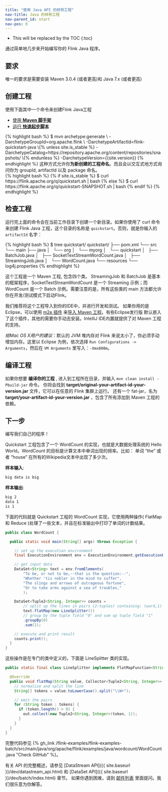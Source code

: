 ```yaml
---
title: "使用 Java API 的样例工程"
nav-title: Java 的样例工程
nav-parent_id: start
nav-pos: 0
---
```

<!--
Licensed to the Apache Software Foundation (ASF) under one
or more contributor license agreements.  See the NOTICE file
distributed with this work for additional information
regarding copyright ownership.  The ASF licenses this file
to you under the Apache License, Version 2.0 (the
"License"); you may not use this file except in compliance
with the License.  You may obtain a copy of the License at

  http://www.apache.org/licenses/LICENSE-2.0

Unless required by applicable law or agreed to in writing,
software distributed under the License is distributed on an
"AS IS" BASIS, WITHOUT WARRANTIES OR CONDITIONS OF ANY
KIND, either express or implied.  See the License for the
specific language governing permissions and limitations
under the License.
-->

* This will be replaced by the TOC
{:toc}

通过简单地几步来开始编写你的 Flink Java 程序。


## 要求

唯一的要求是需要安装 Maven 3.0.4 (或者更高)和 Java 7.x (或者更高)


## 创建工程

使用下面其中一个命令来创建Flink Java工程

<ul class="nav nav-tabs" style="border-bottom: none;">
    <li class="active"><a href="#maven-archetype" data-toggle="tab">使用 <strong>Maven 脚手架</strong></a></li>
    <li><a href="#quickstart-script" data-toggle="tab">运行 <strong>快速起步脚本</strong></a></li>
</ul>
<div class="tab-content">
    <div class="tab-pane active" id="maven-archetype">
    {% highlight bash %}
    $ mvn archetype:generate                               \
      -DarchetypeGroupId=org.apache.flink              \
      -DarchetypeArtifactId=flink-quickstart-java      \{% unless site.is_stable %}
      -DarchetypeCatalog=https://repository.apache.org/content/repositories/snapshots/ \{% endunless %}
      -DarchetypeVersion={{site.version}}
    {% endhighlight %}
        这种方式允许你<strong>为新创建的工程命名</strong>。而且会以交互式地方式询问你为 groupId, artifactId 以及 package 命名。
    </div>
    <div class="tab-pane" id="quickstart-script">
    {% highlight bash %}
{% if site.is_stable %}
    $ curl https://flink.apache.org/q/quickstart.sh | bash
{% else %}
    $ curl https://flink.apache.org/q/quickstart-SNAPSHOT.sh | bash
{% endif %}
    {% endhighlight %}
    </div>
</div>

## 检查工程


运行完上面的命令会在当前工作目录下创建一个新目录。如果你使用了 curl 命令来创建 Flink Java 工程，这个目录的名称是 `quickstart`。否则，就是你输入的 `artifactId` 名字：

{% highlight bash %}
$ tree quickstart/
quickstart/
├── pom.xml
└── src
    └── main
        ├── java
        │   └── org
        │       └── myorg
        │           └── quickstart
        │               ├── BatchJob.java
        │               ├── SocketTextStreamWordCount.java
        │               ├── StreamingJob.java
        │               └── WordCount.java
        └── resources
            └── log4j.properties
{% endhighlight %}

这个工程是一个 Maven 工程, 包含四个类。 StreamingJob 和 BatchJob 是基本的框架程序，SocketTextStreamWordCount 是一个 Streaming 示例；而 WordCount 是一个 Batch 示例。需要注意的是，所有这些类的 main 方法都允许你在开发/测试模式下启动Flink。

我们推荐将这个工程导入到你的IDE中，并进行开发和测试。 如果你用的是 Eclipse，可以使用 [m2e 插件](http://www.eclipse.org/m2e/) 来[导入 Maven 工程](http://books.sonatype.com/m2eclipse-book/reference/creating-sect-importing-projects.html#fig-creating-import)。有些Eclipse发行版 默认嵌入了这个插件，其他的需要你手动去安装。IntelliJ IDE内置就提供了对 Maven 工程的支持。

*给Mac OS X用户的建议*：默认的 JVM 堆内存对 Flink 来说太小了，你必须手动增加内存。这里以 Eclipse 为例，依次选择 `Run Configurations -> Arguments`，然后在 `VM Arguments` 里写入：`-Xmx800m`。

## 编译工程

如果你想要 __编译你的工程__ , 进入到工程所在目录，并输入 `mvn clean install -Pbuild-jar` 命令。 你将会找到  __target/original-your-artifact-id-your-version.jar__ 文件，它可以在任意的 Flink 集群上运行。 还有一个 fat-jar，名为 __target/your-artifact-id-your-version.jar__ ，包含了所有添加到 Maven 工程的依赖。

## 下一步

编写我们自己的程序！

Quickstart 工程包含了一个 WordCount 的实现，也就是大数据处理系统的 Hello World。WordCount 的目标是计算文本中单词出现的频率。比如： 单词 “the” 或者 “house” 在所有的Wikipedia文本中出现了多少次。

__样本输入__:

~~~bash
big data is big
~~~

__样本输出__:

~~~bash
big 2
data 1
is 1
~~~

下面的代码就是 Quickstart 工程的 WordCount 实现，它使用两种操作( FlatMap 和 Reduce )处理了一些文本，并且在标准输出中打印了单词的计数结果。

~~~java
public class WordCount {

  public static void main(String[] args) throws Exception {

    // set up the execution environment
    final ExecutionEnvironment env = ExecutionEnvironment.getExecutionEnvironment();

    // get input data
    DataSet<String> text = env.fromElements(
        "To be, or not to be,--that is the question:--",
        "Whether 'tis nobler in the mind to suffer",
        "The slings and arrows of outrageous fortune",
        "Or to take arms against a sea of troubles,"
        );

    DataSet<Tuple2<String, Integer>> counts =
        // split up the lines in pairs (2-tuples) containing: (word,1)
        text.flatMap(new LineSplitter())
        // group by the tuple field "0" and sum up tuple field "1"
        .groupBy(0)
        .sum(1);

    // execute and print result
    counts.print();
  }
}
~~~

这些操作是在专门的类中定义的，下面是 LineSplitter 类的实现。

~~~java
public static final class LineSplitter implements FlatMapFunction<String, Tuple2<String, Integer>> {

  @Override
  public void flatMap(String value, Collector<Tuple2<String, Integer>> out) {
    // normalize and split the line
    String[] tokens = value.toLowerCase().split("\\W+");

    // emit the pairs
    for (String token : tokens) {
      if (token.length() > 0) {
        out.collect(new Tuple2<String, Integer>(token, 1));
      }
    }
  }
}
~~~

完整代码参见 {% gh_link /flink-examples/flink-examples-batch/src/main/java/org/apache/flink/examples/java/wordcount/WordCount.java "Check GitHub" %}。

有关 API 的完整概述，请参见 [DataStream API]({{ site.baseurl }}/dev/datastream_api.html) 和 [DataSet API]({{ site.baseurl }}/dev/batch/index.html) 章节。 如果你遇到困难，请到 [邮件列表](http://mail-archives.apache.org/mod_mbox/flink-dev/) 里面提问。我们很乐意为你解答。
